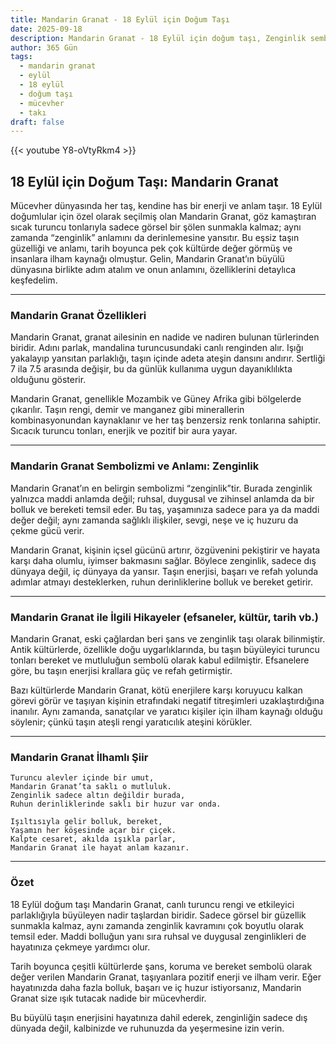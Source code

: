 ```yaml
---
title: Mandarin Granat - 18 Eylül için Doğum Taşı
date: 2025-09-18
description: Mandarin Granat - 18 Eylül için doğum taşı, Zenginlik sembolü. Bu özel taşın derin anlamını öğrenin.
author: 365 Gün
tags:
  - mandarin granat
  - eylül
  - 18 eylül
  - doğum taşı
  - mücevher
  - takı
draft: false
---
```


{{< youtube Y8-oVtyRkm4 >}}

## 18 Eylül için Doğum Taşı: Mandarin Granat

Mücevher dünyasında her taş, kendine has bir enerji ve anlam taşır. 18 Eylül doğumlular için özel olarak seçilmiş olan Mandarin Granat, göz kamaştıran sıcak turuncu tonlarıyla sadece görsel bir şölen sunmakla kalmaz; aynı zamanda “zenginlik” anlamını da derinlemesine yansıtır. Bu eşsiz taşın güzelliği ve anlamı, tarih boyunca pek çok kültürde değer görmüş ve insanlara ilham kaynağı olmuştur. Gelin, Mandarin Granat’ın büyülü dünyasına birlikte adım atalım ve onun anlamını, özelliklerini detaylıca keşfedelim.

---

### Mandarin Granat Özellikleri

Mandarin Granat, granat ailesinin en nadide ve nadiren bulunan türlerinden biridir. Adını parlak, mandalina turuncusundaki canlı renginden alır. Işığı yakalayıp yansıtan parlaklığı, taşın içinde adeta ateşin dansını andırır. Sertliği 7 ila 7.5 arasında değişir, bu da günlük kullanıma uygun dayanıklılıkta olduğunu gösterir.

Mandarin Granat, genellikle Mozambik ve Güney Afrika gibi bölgelerde çıkarılır. Taşın rengi, demir ve manganez gibi minerallerin kombinasyonundan kaynaklanır ve her taş benzersiz renk tonlarına sahiptir. Sıcacık turuncu tonları, enerjik ve pozitif bir aura yayar.

---

### Mandarin Granat Sembolizmi ve Anlamı: Zenginlik

Mandarin Granat’ın en belirgin sembolizmi “zenginlik”tir. Burada zenginlik yalnızca maddi anlamda değil; ruhsal, duygusal ve zihinsel anlamda da bir bolluk ve bereketi temsil eder. Bu taş, yaşamınıza sadece para ya da maddi değer değil; aynı zamanda sağlıklı ilişkiler, sevgi, neşe ve iç huzuru da çekme gücü verir.

Mandarin Granat, kişinin içsel gücünü artırır, özgüvenini pekiştirir ve hayata karşı daha olumlu, iyimser bakmasını sağlar. Böylece zenginlik, sadece dış dünyaya değil, iç dünyaya da yansır. Taşın enerjisi, başarı ve refah yolunda adımlar atmayı desteklerken, ruhun derinliklerine bolluk ve bereket getirir.

---

### Mandarin Granat ile İlgili Hikayeler (efsaneler, kültür, tarih vb.)

Mandarin Granat, eski çağlardan beri şans ve zenginlik taşı olarak bilinmiştir. Antik kültürlerde, özellikle doğu uygarlıklarında, bu taşın büyüleyici turuncu tonları bereket ve mutluluğun sembolü olarak kabul edilmiştir. Efsanelere göre, bu taşın enerjisi krallara güç ve refah getirmiştir.

Bazı kültürlerde Mandarin Granat, kötü enerjilere karşı koruyucu kalkan görevi görür ve taşıyan kişinin etrafındaki negatif titreşimleri uzaklaştırdığına inanılır. Aynı zamanda, sanatçılar ve yaratıcı kişiler için ilham kaynağı olduğu söylenir; çünkü taşın ateşli rengi yaratıcılık ateşini körükler.

---

### Mandarin Granat İlhamlı Şiir

```
Turuncu alevler içinde bir umut,  
Mandarin Granat’ta saklı o mutluluk.  
Zenginlik sadece altın değildir burada,  
Ruhun derinliklerinde saklı bir huzur var onda.

Işıltısıyla gelir bolluk, bereket,  
Yaşamın her köşesinde açar bir çiçek.  
Kalpte cesaret, akılda ışıkla parlar,  
Mandarin Granat ile hayat anlam kazanır.
```

---

### Özet

18 Eylül doğum taşı Mandarin Granat, canlı turuncu rengi ve etkileyici parlaklığıyla büyüleyen nadir taşlardan biridir. Sadece görsel bir güzellik sunmakla kalmaz, aynı zamanda zenginlik kavramını çok boyutlu olarak temsil eder. Maddi bolluğun yanı sıra ruhsal ve duygusal zenginlikleri de hayatınıza çekmeye yardımcı olur.

Tarih boyunca çeşitli kültürlerde şans, koruma ve bereket sembolü olarak değer verilen Mandarin Granat, taşıyanlara pozitif enerji ve ilham verir. Eğer hayatınızda daha fazla bolluk, başarı ve iç huzur istiyorsanız, Mandarin Granat size ışık tutacak nadide bir mücevherdir.

Bu büyülü taşın enerjisini hayatınıza dahil ederek, zenginliğin sadece dış dünyada değil, kalbinizde ve ruhunuzda da yeşermesine izin verin.